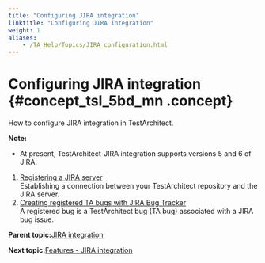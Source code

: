 ```yaml
--- 
title: "Configuring JIRA integration"
linktitle: "Configuring JIRA integration"
weight: 1
aliases: 
    - /TA_Help/Topics/JIRA_configuration.html
---
```

# Configuring JIRA integration {#concept_tsl_5bd_mn .concept}

How to configure JIRA integration in TestArchitect.

**Note:**

-   At present, TestArchitect-JIRA integration supports versions 5 and 6 of JIRA.

1.  [Registering a JIRA server](../../TA_Help/Topics/JIRA_registering.html)  
Establishing a connection between your TestArchitect repository and the JIRA server.
2.  [Creating registered TA bugs with JIRA Bug Tracker](../../TA_Help/Topics/JIRA_creating_registered_bugs.html)  
A registered bug is a TestArchitect bug \(TA bug\) associated with a JIRA bug issue.

**Parent topic:**[JIRA integration](../../TA_Help/Topics/JIRA_Integration.html)

**Next topic:**[Features - JIRA integration](../../TA_Help/Topics/JIRA_features.html)

